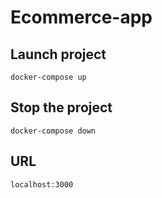 # Ecommerce-app

## Launch project
```
docker-compose up
```

## Stop the project
```
docker-compose down
```

## URL
```
localhost:3000
```